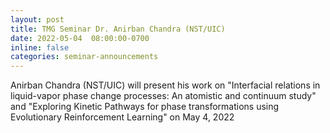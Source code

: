 ```yaml
---
layout: post
title: TMG Seminar Dr. Anirban Chandra (NST/UIC)  
date: 2022-05-04  08:00:00-0700
inline: false
categories: seminar-announcements
---
```


Anirban Chandra (NST/UIC)  will present his work on "Interfacial relations in liquid-vapor phase change processes: An atomistic and continuum study" and "Exploring Kinetic Pathways for phase transformations using Evolutionary Reinforcement Learning" on May 4, 2022 

